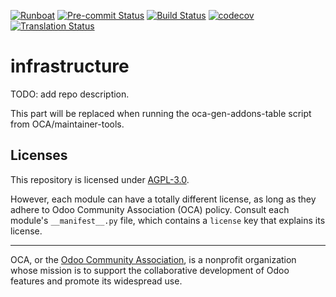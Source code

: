 
[![Runboat](https://img.shields.io/badge/runboat-Try%20me-875A7B.png)](https://runboat.odoo-community.org/builds?repo=OCA/infrastructure&target_branch=15.0)
[![Pre-commit Status](https://github.com/OCA/infrastructure/actions/workflows/pre-commit.yml/badge.svg?branch=15.0)](https://github.com/OCA/infrastructure/actions/workflows/pre-commit.yml?query=branch%3A15.0)
[![Build Status](https://github.com/OCA/infrastructure/actions/workflows/test.yml/badge.svg?branch=15.0)](https://github.com/OCA/infrastructure/actions/workflows/test.yml?query=branch%3A15.0)
[![codecov](https://codecov.io/gh/OCA/infrastructure/branch/15.0/graph/badge.svg)](https://codecov.io/gh/OCA/infrastructure)
[![Translation Status](https://translation.odoo-community.org/widgets/infrastructure-15-0/-/svg-badge.svg)](https://translation.odoo-community.org/engage/infrastructure-15-0/?utm_source=widget)

<!-- /!\ do not modify above this line -->

# infrastructure

TODO: add repo description.

<!-- /!\ do not modify below this line -->

<!-- prettier-ignore-start -->

[//]: # (addons)

This part will be replaced when running the oca-gen-addons-table script from OCA/maintainer-tools.

[//]: # (end addons)

<!-- prettier-ignore-end -->

## Licenses

This repository is licensed under [AGPL-3.0](LICENSE).

However, each module can have a totally different license, as long as they adhere to Odoo Community Association (OCA)
policy. Consult each module's `__manifest__.py` file, which contains a `license` key
that explains its license.

----
OCA, or the [Odoo Community Association](http://odoo-community.org/), is a nonprofit
organization whose mission is to support the collaborative development of Odoo features
and promote its widespread use.
